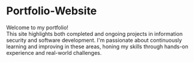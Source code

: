 # Portfolio-Website

Welcome to my portfolio!<br>This site highlights both completed and ongoing projects in information security and software development. I'm passionate about continuously learning and improving in these areas, honing my skills through hands-on experience and real-world challenges.
